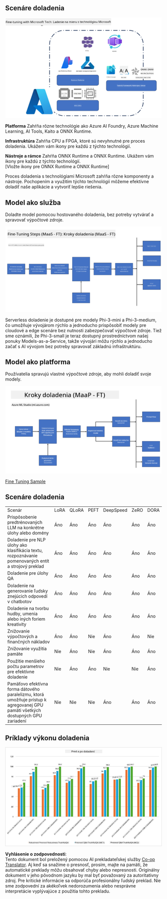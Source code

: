 <!--
CO_OP_TRANSLATOR_METADATA:
{
  "original_hash": "cb5648935f63edc17e95ce38f23adc32",
  "translation_date": "2025-05-09T21:57:41+00:00",
  "source_file": "md/03.FineTuning/FineTuning_Scenarios.md",
  "language_code": "sk"
}
-->
## Scenáre doladenia

![FineTuning with MS Services](../../../../translated_images/FinetuningwithMS.25759a0154a97ad90e43a6cace37d6bea87f0ac0236ada3ad5d4a1fbacc3bdf7.sk.png)

**Platforma** Zahŕňa rôzne technológie ako Azure AI Foundry, Azure Machine Learning, AI Tools, Kaito a ONNX Runtime.

**Infrastruktúra** Zahŕňa CPU a FPGA, ktoré sú nevyhnutné pre proces doladenia. Ukážem vám ikony pre každú z týchto technológií.

**Nástroje a rámce** Zahŕňa ONNX Runtime a ONNX Runtime. Ukážem vám ikony pre každú z týchto technológií.  
[Vložte ikony pre ONNX Runtime a ONNX Runtime]

Proces doladenia s technológiami Microsoft zahŕňa rôzne komponenty a nástroje. Pochopením a využitím týchto technológií môžeme efektívne doladiť naše aplikácie a vytvoriť lepšie riešenia.

## Model ako služba

Doladte model pomocou hostovaného doladenia, bez potreby vytvárať a spravovať výpočtové zdroje.

![MaaS Fine Tuning](../../../../translated_images/MaaSfinetune.6184d80a336ea9d7bb67a581e9e5d0b021cafdffff7ba257c2012e2123e0d77e.sk.png)

Serverless doladenie je dostupné pre modely Phi-3-mini a Phi-3-medium, čo umožňuje vývojárom rýchlo a jednoducho prispôsobiť modely pre cloudové a edge scenáre bez nutnosti zabezpečovať výpočtové zdroje. Tiež sme oznámili, že Phi-3-small je teraz dostupný prostredníctvom našej ponuky Models-as-a-Service, takže vývojári môžu rýchlo a jednoducho začať s AI vývojom bez potreby spravovať základnú infraštruktúru.

## Model ako platforma

Používatelia spravujú vlastné výpočtové zdroje, aby mohli doladiť svoje modely.

![Maap Fine Tuning](../../../../translated_images/MaaPFinetune.cf8b08ef05bf57f362da90834be87562502f4370de4a7325a9fb03b8c008e5e7.sk.png)

[Fine Tuning Sample](https://github.com/Azure/azureml-examples/blob/main/sdk/python/foundation-models/system/finetune/chat-completion/chat-completion.ipynb)

## Scenáre doladenia

| | | | | | | |
|-|-|-|-|-|-|-|
|Scenár|LoRA|QLoRA|PEFT|DeepSpeed|ZeRO|DORA|
|Prispôsobenie predtrénovaných LLM na konkrétne úlohy alebo domény|Áno|Áno|Áno|Áno|Áno|Áno|
|Doladenie pre NLP úlohy ako klasifikácia textu, rozpoznávanie pomenovaných entít a strojový preklad|Áno|Áno|Áno|Áno|Áno|Áno|
|Doladenie pre úlohy QA|Áno|Áno|Áno|Áno|Áno|Áno|
|Doladenie na generovanie ľudsky znejúcich odpovedí v chatbotov|Áno|Áno|Áno|Áno|Áno|Áno|
|Doladenie na tvorbu hudby, umenia alebo iných foriem kreativity|Áno|Áno|Áno|Áno|Áno|Áno|
|Znižovanie výpočtových a finančných nákladov|Áno|Áno|Nie|Áno|Áno|Nie|
|Znižovanie využitia pamäte|Nie|Áno|Nie|Áno|Áno|Áno|
|Použitie menšieho počtu parametrov pre efektívne doladenie|Nie|Áno|Áno|Nie|Nie|Áno|
|Pamäťovo efektívna forma dátového paralelizmu, ktorá umožňuje prístup k agregovanej GPU pamäti všetkých dostupných GPU zariadení|Nie|Nie|Nie|Áno|Áno|Áno|

## Príklady výkonu doladenia

![Finetuning Performance](../../../../translated_images/Finetuningexamples.9dbf84557eef43e011eb7cadf51f51686f9245f7953e2712a27095ab7d18a6d1.sk.png)

**Vyhlásenie o zodpovednosti**:  
Tento dokument bol preložený pomocou AI prekladateľskej služby [Co-op Translator](https://github.com/Azure/co-op-translator). Aj keď sa snažíme o presnosť, prosím, majte na pamäti, že automatické preklady môžu obsahovať chyby alebo nepresnosti. Originálny dokument v jeho pôvodnom jazyku by mal byť považovaný za autoritatívny zdroj. Pre kritické informácie sa odporúča profesionálny ľudský preklad. Nie sme zodpovední za akékoľvek nedorozumenia alebo nesprávne interpretácie vyplývajúce z použitia tohto prekladu.
